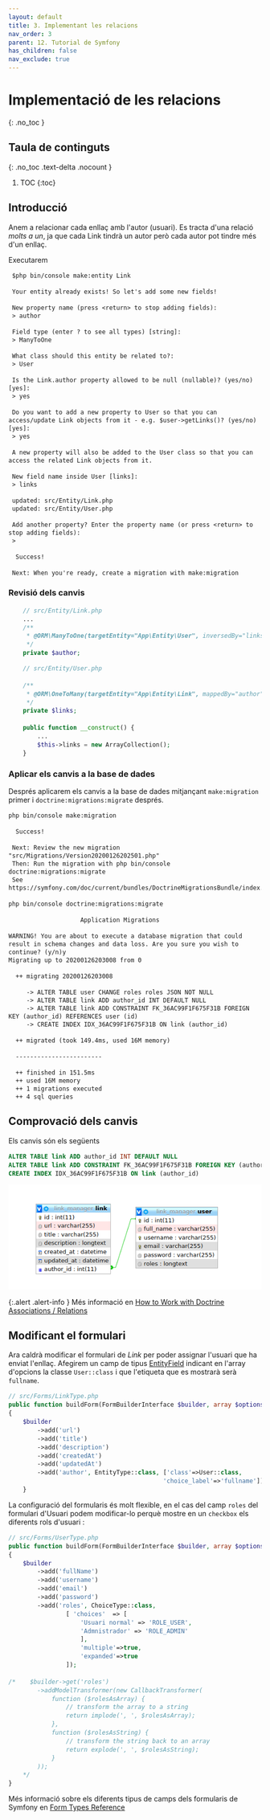 ```yaml
---
layout: default
title: 3. Implementant les relacions
nav_order: 3
parent: 12. Tutorial de Symfony
has_children: false 
nav_exclude: true
---
```


# Implementació de les relacions
{: .no_toc }


## Taula de continguts
{: .no_toc .text-delta  .nocount }

1. TOC
{:toc}
## Introducció

Anem a relacionar cada enllaç amb l'autor (usuari). Es tracta d'una relació _molts a un_, ja que cada Link tindrà un autor però cada autor pot tindre més d'un enllaç.

Executarem

```console
 $php bin/console make:entity Link

 Your entity already exists! So let's add some new fields!

 New property name (press <return> to stop adding fields):
 > author

 Field type (enter ? to see all types) [string]:
 > ManyToOne

 What class should this entity be related to?:
 > User

 Is the Link.author property allowed to be null (nullable)? (yes/no) [yes]:
 > yes

 Do you want to add a new property to User so that you can access/update Link objects from it - e.g. $user->getLinks()? (yes/no) [yes]:
 > yes

 A new property will also be added to the User class so that you can access the related Link objects from it.

 New field name inside User [links]:
 > links

 updated: src/Entity/Link.php
 updated: src/Entity/User.php

 Add another property? Enter the property name (or press <return> to stop adding fields):
 >

  Success! 

 Next: When you're ready, create a migration with make:migration
```

### Revisió dels canvis

```php
    // src/Entity/Link.php
    ...
    /**
     * @ORM\ManyToOne(targetEntity="App\Entity\User", inversedBy="links")
     */
    private $author;
```

```php
    // src/Entity/User.php

    /**
     * @ORM\OneToMany(targetEntity="App\Entity\Link", mappedBy="author")
     */
    private $links;

    public function __construct() {
        ...
        $this->links = new ArrayCollection();
    }
```

### Aplicar els canvis a la base de dades

Després aplicarem els canvis a la base de dades mitjançant `make:migration` primer i `doctrine:migrations:migrate` després.


```console
php bin/console make:migration

  Success!

 Next: Review the new migration "src/Migrations/Version20200126202501.php"
 Then: Run the migration with php bin/console doctrine:migrations:migrate
 See https://symfony.com/doc/current/bundles/DoctrineMigrationsBundle/index.html

php bin/console doctrine:migrations:migrate

                    Application Migrations                    

WARNING! You are about to execute a database migration that could result in schema changes and data loss. Are you sure you wish to continue? (y/n)y
Migrating up to 20200126203008 from 0

  ++ migrating 20200126203008

     -> ALTER TABLE user CHANGE roles roles JSON NOT NULL
     -> ALTER TABLE link ADD author_id INT DEFAULT NULL
     -> ALTER TABLE link ADD CONSTRAINT FK_36AC99F1F675F31B FOREIGN KEY (author_id) REFERENCES user (id)
     -> CREATE INDEX IDX_36AC99F1F675F31B ON link (author_id)

  ++ migrated (took 149.4ms, used 16M memory)

  ------------------------

  ++ finished in 151.5ms
  ++ used 16M memory
  ++ 1 migrations executed
  ++ 4 sql queries

```

## Comprovació dels canvis

Els canvis són els següents

```sql
ALTER TABLE link ADD author_id INT DEFAULT NULL
ALTER TABLE link ADD CONSTRAINT FK_36AC99F1F675F31B FOREIGN KEY (author_id) REFERENCES user (id)
CREATE INDEX IDX_36AC99F1F675F31B ON link (author_id)
```
![Relations](images/relationship.png)

{:.alert .alert-info }
Més informació en [How to Work with Doctrine Associations / Relations](https://symfony.com/doc/current/doctrine/associations.html)

## Modificant el formulari

Ara caldrà modificar el formulari de _Link_ per poder assignar l'usuari que ha enviat l'enllaç. Afegirem un camp de tipus [EntityField](https://symfony.com/doc/current/reference/forms/types/entity.html) indicant en l'array d'opcions la classe `User::class` i que l'etiqueta que es mostrarà serà `fullname`.

```php
// src/Forms/LinkType.php
public function buildForm(FormBuilderInterface $builder, array $options)
{
    $builder
        ->add('url')
        ->add('title')
        ->add('description')
        ->add('createdAt')
        ->add('updatedAt')
        ->add('author', EntityType::class, ['class'=>User::class,
                                           'choice_label'=>'fullname']);
    }
```
La configuració del formularis és molt flexible, en el cas del camp `roles` del formulari d'Usuari podem modificar-lo perquè mostre en un `checkbox` els diferents rols d'usuari :

```php
// src/Forms/UserType.php
public function buildForm(FormBuilderInterface $builder, array $options)
{
    $builder
        ->add('fullName')
        ->add('username')
        ->add('email')
        ->add('password')
        ->add('roles', ChoiceType::class,
                [ 'choices'  => [
                    'Usuari normal' => 'ROLE_USER',
                    'Admnistrador' => 'ROLE_ADMIN'
                    ],
                    'multiple'=>true,
                    'expanded'=>true
                ]);

/*    $builder->get('roles')
        ->addModelTransformer(new CallbackTransformer(
            function ($rolesAsArray) {
                // transform the array to a string
                return implode(', ', $rolesAsArray);
            },
            function ($rolesAsString) {
                // transform the string back to an array
                return explode(', ', $rolesAsString);
            }
        ));
    */
}
```
Més informació sobre els diferents tipus de camps dels formularis de Symfony en [Form Types Reference](https://symfony.com/doc/current/reference/forms/types.html)